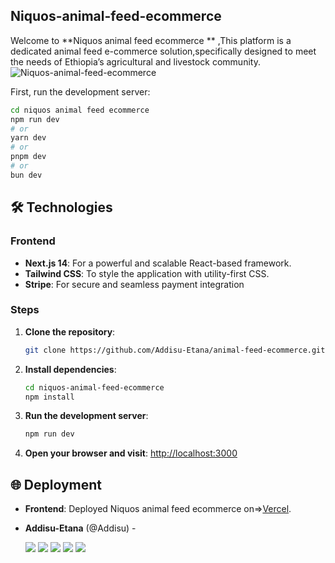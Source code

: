 ## Niquos-animal-feed-ecommerce
 Welcome to **Niquos animal feed ecommerce ** ,This platform is a dedicated animal feed e-commerce solution,specifically designed to meet the needs of Ethiopia’s agricultural and livestock community.
![Niquos-animal-feed-ecommerce](https://github.com/Addisu-Etana/animal-feed-ecommerce)


First, run the development server:

```bash
cd niquos animal feed ecommerce
npm run dev
# or
yarn dev
# or
pnpm dev
# or
bun dev
```
## 🛠️  Technologies

### Frontend
- **Next.js 14**: For a powerful and scalable React-based framework.
- **Tailwind CSS**: To style the application with utility-first CSS.
- **Stripe**: For secure and seamless payment integration

### Steps

1. **Clone the repository**:
   ```sh
   git clone https://github.com/Addisu-Etana/animal-feed-ecommerce.git
   ```

2. **Install dependencies**:
   ```sh
   cd niquos-animal-feed-ecommerce
   npm install
   ```

3. **Run the development server**:
   ```sh
   npm run dev
   ```

4. **Open your browser and visit**:
   [http://localhost:3000](http://localhost:3000)


## 🌐 Deployment

- **Frontend**: Deployed Niquos animal feed ecommerce on=>[Vercel](https://animal-feed-ecommerce-4nrp.vercel.app/).

- **Addisu-Etana** (@Addisu) - 

  [<img src="https://img.shields.io/badge/Twitter-1DA1F2.svg?&style=plastic&logo=twitter&logoColor=white"/>](https://x.com/addisu_etana)
  [<img src="https://img.shields.io/badge/Linkedin-0A66C2.svg?&style=plastic&logo=linkedin&logoColor=white"/>](https://www.linkedin.com/in/addisu-etana-117258252/)
  [<img src="https://img.shields.io/badge/GitHub-181717.svg?&style=plastic&logo=github&logoColor=white"/>](https://github.com/Addisu-Etana)
  [<img src="https://img.shields.io/badge/Facebook-blue">](https://www.facebook.com/addisuzola)
  [<img src="https://img.shields.io/badge/Telegram-Blue">](https://www.t.me/addisuzola)













